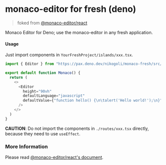 # monaco-editor for fresh (deno)
> foked from [@monaco-editor/react](https://github.com/suren-atoyan/monaco-react)

Monaco Editor for Deno; use the monaco-editor in any fresh application.

#### Usage
Just import components in `YourFreshProject/islands/xxx.tsx`.
```ts
import { Editor } from "https://pax.deno.dev/nikogoli/monaco-fresh/src/mod.ts"

export default function Monaco() {
  return (
    <>
      <Editor
        height="90vh"
        defaultLanguage="javascript"
        defaultValue={"function hello() {\n\talert('Hello world!');\n}"}
      />
    </>
  )
}
```
**CAUTION**: Do not import the components in `./routes/xxx.tsx` directly, because they need to use `useEffect`.

### More Information
Please read [@monaco-editor/react's document](https://github.com/suren-atoyan/monaco-react/blob/master/README.md).